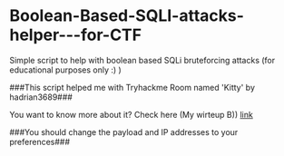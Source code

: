 # Boolean-Based-SQLI-attacks-helper---for-CTF
Simple script to help with boolean based SQLi bruteforcing attacks (for educational purposes only :) )


###This script helped me with Tryhackme Room named 'Kitty' by hadrian3689###

You want to know more about it?
Check here (My wirteup B)) [link](https://jakub-lakomy.gitbook.io/ctf-writeups/tryhackme-or-writeups/tryhackme-or-writeups/kitty)

###You should change the payload and IP addresses to your preferences###
